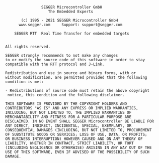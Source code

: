 
                    SEGGER Microcontroller GmbH
                       The Embedded Experts

           (c) 1995 - 2021 SEGGER Microcontroller GmbH
          www.segger.com     Support: support@segger.com

        SEGGER RTT  Real Time Transfer for embedded targets


    All rights reserved.

    SEGGER strongly recommends to not make any changes
    to or modify the source code of this software in order to stay
    compatible with the RTT protocol and J-Link.

    Redistribution and use in source and binary forms, with or
    without modification, are permitted provided that the following
    condition is met:

    - Redistributions of source code must retain the above copyright
     notice, this condition and the following disclaimer.

    THIS SOFTWARE IS PROVIDED BY THE COPYRIGHT HOLDERS AND
    CONTRIBUTORS "AS IS" AND ANY EXPRESS OR IMPLIED WARRANTIES,
    INCLUDING, BUT NOT LIMITED TO, THE IMPLIED WARRANTIES OF
    MERCHANTABILITY AND FITNESS FOR A PARTICULAR PURPOSE ARE
    DISCLAIMED. IN NO EVENT SHALL SEGGER Microcontroller BE LIABLE FOR
    ANY DIRECT, INDIRECT, INCIDENTAL, SPECIAL, EXEMPLARY, OR
    CONSEQUENTIAL DAMAGES (INCLUDING, BUT NOT LIMITED TO, PROCUREMENT
    OF SUBSTITUTE GOODS OR SERVICES; LOSS OF USE, DATA, OR PROFITS;
    OR BUSINESS INTERRUPTION) HOWEVER CAUSED AND ON ANY THEORY OF
    LIABILITY, WHETHER IN CONTRACT, STRICT LIABILITY, OR TORT
    (INCLUDING NEGLIGENCE OR OTHERWISE) ARISING IN ANY WAY OUT OF THE
    USE OF THIS SOFTWARE, EVEN IF ADVISED OF THE POSSIBILITY OF SUCH
    DAMAGE.
